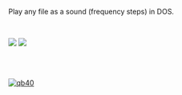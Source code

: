 Play any file as a sound (frequency steps) in DOS.

<br>

![](https://i.imgur.com/NaGIaNs.png)
![](https://i.imgur.com/JHSCxlF.png)

<br>
<br>


[![qb40](https://i.imgur.com/xAWLn0I.jpg)](https://qb40.github.io)
